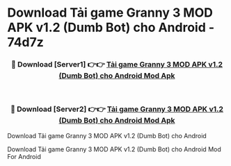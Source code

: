 # Download Tải game Granny 3 MOD APK v1.2 (Dumb Bot) cho Android - 74d7z


<div align="center">
<h3>🔴 Download [Server1] 👉👉 <a href="https://apk-comot.site?title=Tải_game_Granny_3_MOD_APK_v1.2_(Dumb_Bot)_cho_Android">Tải game Granny 3 MOD APK v1.2 (Dumb Bot) cho Android Mod Apk</a></h3><br>
<h3>🔴 Download [Server2] 👉👉 <a href="https://apk-comot.site?title=Tải_game_Granny_3_MOD_APK_v1.2_(Dumb_Bot)_cho_Android">Tải game Granny 3 MOD APK v1.2 (Dumb Bot) cho Android Mod Apk</a></h3>
</div>



Download Tải game Granny 3 MOD APK v1.2 (Dumb Bot) cho Android 

Download Tải game Granny 3 MOD APK v1.2 (Dumb Bot) cho Android Mod For Android